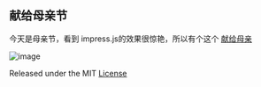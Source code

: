 ## 献给母亲节


 今天是母亲节，看到 impress.js的效果很惊艳，所以有个这个
 [献给母亲](https://lanjiannull.github.io/happyMotherDay/#/bored)


![image](https://github.com/LanjianNUll/happyMotherDay/blob/main/doc/img/bg.png)



 Released under the MIT [License](LICENSE)